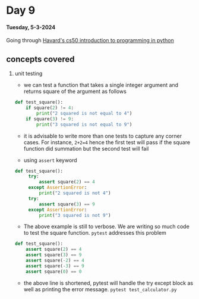 # Day 9

#### Tuesday, 5-3-2024

Going through [Havard's cs50 introduction to programming in python]('https://www.youtube.com/watch?v=nLRL_NcnK-4')

## concepts covered

1. unit testing

   - we can test a function that takes a single integer argument and returns square of the argument as follows

   ```python
   def test_square():
       if square(2) != 4:
           print("2 squared is not equal to 4")
       if square(3) != 9:
           print("3 squared is not equal to 9")
   ```

   - it is advisable to write more than one tests to capture any corner cases. For instance, `2+2=4` hence the first test will pass if the square function did summation but the second test will fail

   - using `assert` keyword

   ```python
   def test_square():
        try:
            assert square(2) == 4
        except AssertionError:
            print("2 squared is not 4")
        try:
            assert square(3) == 9
        except AssertionError:
            print("3 squared is not 9")
   ```

   - The above example is still to verbose. We are writing so much code to test the square function. `pytest` addresses this problem

   ```python
   def test_square():
       assert square(2) == 4
       assert square(3) == 9
       assert square(-2) == 4
       assert square(-3) == 9
       assert square(0) == 0
   ```

   - the above line is shortened, pytest will handle the try except block as well as printing the error message. `pytest test_calculator.py`
